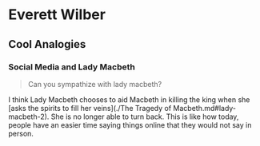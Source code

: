 # Everett Wilber
## Cool Analogies
### Social Media and Lady Macbeth 
> Can you sympathize with lady macbeth?

I think Lady Macbeth chooses to aid Macbeth in killing the king when she [asks the spirits to fill her veins](./The Tragedy of Macbeth.md#lady-macbeth-2). She is no longer able to turn back. This is like how today, people have an easier time saying things online that they would not say in person.
